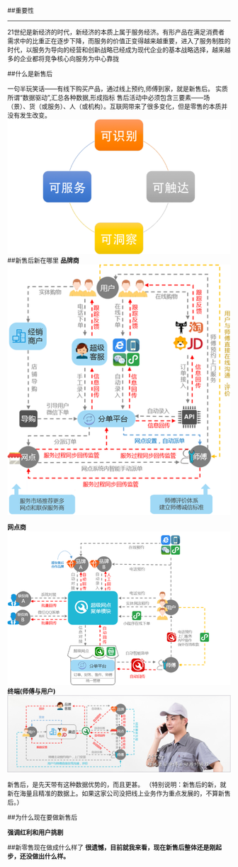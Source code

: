 ##重要性
___
21世纪是新经济的时代，新经济的本质上属于服务经济。有形产品在满足消费者需求中的比重正在逐步下降，而服务的价值正变得越来越重要，进入了服务制胜的时代，以服务为导向的经营和创新战略已经成为现代企业的基本战略选择，越来越多的企业都将竞争核心向服务为中心靠拢

##什么是新售后

一句半玩笑话——有线下购买产品，通过线上预约,师傅到家，就是新售后。
实质所谓“数据驱动”,汇总各种数据,形成指标
售后活动中必须包含三要素——场（景）、货（或服务）、人（或机构）。互联网带来了很多变化，但是零售的本质并没有发生改变。
![新售后生态圈](/assets/v2-d7eca01c6038f9dce68bfcfec70c46e1_hd.png)
##新售后新在哪里
**品牌商**
![新售后-品牌商](/assets/f02.png)

**网点商**
![新售后-网点商](/assets/lc-2.png)
**终端(师傅与用户)**
![](/assets/master-process.jpg)


新售后，是先天带有这种数据优势的，而且更甚。
（特别说明：新售后的新，就新在海量且精准的数据上。如果这家公司没把线上业务作为重点发展的，不算新售后。）


##为什么现在要做新售后

**强调红利和用户挑剔**

##新零售现在做成什么样了
**很遗憾，目前就我来看，现在新售后整体还是刚起步，还没做出什么样。**